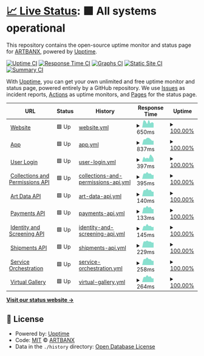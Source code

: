 # [📈 Live Status](https://status.artbanx.io): <!--live status--> **🟩 All systems operational**

This repository contains the open-source uptime monitor and status page for [ARTBANX](https://artbanx.io), powered by [Upptime](https://github.com/upptime/upptime).

[![Uptime CI](https://github.com/artbanx-monitoring/status-page/workflows/Uptime%20CI/badge.svg)](https://github.com/artbanx-monitoring/status-page/actions?query=workflow%3A%22Uptime+CI%22)
[![Response Time CI](https://github.com/artbanx-monitoring/status-page/workflows/Response%20Time%20CI/badge.svg)](https://github.com/artbanx-monitoring/status-page/actions?query=workflow%3A%22Response+Time+CI%22)
[![Graphs CI](https://github.com/artbanx-monitoring/status-page/workflows/Graphs%20CI/badge.svg)](https://github.com/artbanx-monitoring/status-page/actions?query=workflow%3A%22Graphs+CI%22)
[![Static Site CI](https://github.com/artbanx-monitoring/status-page/workflows/Static%20Site%20CI/badge.svg)](https://github.com/artbanx-monitoring/status-page/actions?query=workflow%3A%22Static+Site+CI%22)
[![Summary CI](https://github.com/artbanx-monitoring/status-page/workflows/Summary%20CI/badge.svg)](https://github.com/artbanx-monitoring/status-page/actions?query=workflow%3A%22Summary+CI%22)

With [Upptime](https://upptime.js.org), you can get your own unlimited and free uptime monitor and status page, powered entirely by a GitHub repository. We use [Issues](https://github.com/artbanx-monitoring/status-page/issues) as incident reports, [Actions](https://github.com/artbanx-monitoring/status-page/actions) as uptime monitors, and [Pages](https://status.artbanx.io) for the status page.

<!--start: status pages-->
<!-- This summary is generated by Upptime (https://github.com/upptime/upptime) -->
<!-- Do not edit this manually, your changes will be overwritten -->
<!-- prettier-ignore -->
| URL | Status | History | Response Time | Uptime |
| --- | ------ | ------- | ------------- | ------ |
| <img alt="" src="https://icons.duckduckgo.com/ip3/artbanx.io.ico" height="13"> [Website](https://artbanx.io) | 🟩 Up | [website.yml](https://github.com/artbanx-monitoring/status-page/commits/HEAD/history/website.yml) | <details><summary><img alt="Response time graph" src="./graphs/website/response-time-week.png" height="20"> 650ms</summary><br><a href="https://status.artbanx.io/history/website"><img alt="Response time 604" src="https://img.shields.io/endpoint?url=https%3A%2F%2Fraw.githubusercontent.com%2Fartbanx-monitoring%2Fstatus-page%2FHEAD%2Fapi%2Fwebsite%2Fresponse-time.json"></a><br><a href="https://status.artbanx.io/history/website"><img alt="24-hour response time 512" src="https://img.shields.io/endpoint?url=https%3A%2F%2Fraw.githubusercontent.com%2Fartbanx-monitoring%2Fstatus-page%2FHEAD%2Fapi%2Fwebsite%2Fresponse-time-day.json"></a><br><a href="https://status.artbanx.io/history/website"><img alt="7-day response time 650" src="https://img.shields.io/endpoint?url=https%3A%2F%2Fraw.githubusercontent.com%2Fartbanx-monitoring%2Fstatus-page%2FHEAD%2Fapi%2Fwebsite%2Fresponse-time-week.json"></a><br><a href="https://status.artbanx.io/history/website"><img alt="30-day response time 689" src="https://img.shields.io/endpoint?url=https%3A%2F%2Fraw.githubusercontent.com%2Fartbanx-monitoring%2Fstatus-page%2FHEAD%2Fapi%2Fwebsite%2Fresponse-time-month.json"></a><br><a href="https://status.artbanx.io/history/website"><img alt="1-year response time 604" src="https://img.shields.io/endpoint?url=https%3A%2F%2Fraw.githubusercontent.com%2Fartbanx-monitoring%2Fstatus-page%2FHEAD%2Fapi%2Fwebsite%2Fresponse-time-year.json"></a></details> | <details><summary><a href="https://status.artbanx.io/history/website">100.00%</a></summary><a href="https://status.artbanx.io/history/website"><img alt="All-time uptime 100.00%" src="https://img.shields.io/endpoint?url=https%3A%2F%2Fraw.githubusercontent.com%2Fartbanx-monitoring%2Fstatus-page%2FHEAD%2Fapi%2Fwebsite%2Fuptime.json"></a><br><a href="https://status.artbanx.io/history/website"><img alt="24-hour uptime 100.00%" src="https://img.shields.io/endpoint?url=https%3A%2F%2Fraw.githubusercontent.com%2Fartbanx-monitoring%2Fstatus-page%2FHEAD%2Fapi%2Fwebsite%2Fuptime-day.json"></a><br><a href="https://status.artbanx.io/history/website"><img alt="7-day uptime 100.00%" src="https://img.shields.io/endpoint?url=https%3A%2F%2Fraw.githubusercontent.com%2Fartbanx-monitoring%2Fstatus-page%2FHEAD%2Fapi%2Fwebsite%2Fuptime-week.json"></a><br><a href="https://status.artbanx.io/history/website"><img alt="30-day uptime 100.00%" src="https://img.shields.io/endpoint?url=https%3A%2F%2Fraw.githubusercontent.com%2Fartbanx-monitoring%2Fstatus-page%2FHEAD%2Fapi%2Fwebsite%2Fuptime-month.json"></a><br><a href="https://status.artbanx.io/history/website"><img alt="1-year uptime 100.00%" src="https://img.shields.io/endpoint?url=https%3A%2F%2Fraw.githubusercontent.com%2Fartbanx-monitoring%2Fstatus-page%2FHEAD%2Fapi%2Fwebsite%2Fuptime-year.json"></a></details>
| <img alt="" src="https://icons.duckduckgo.com/ip3/app.artbanx.io.ico" height="13"> [App](https://app.artbanx.io) | 🟩 Up | [app.yml](https://github.com/artbanx-monitoring/status-page/commits/HEAD/history/app.yml) | <details><summary><img alt="Response time graph" src="./graphs/app/response-time-week.png" height="20"> 837ms</summary><br><a href="https://status.artbanx.io/history/app"><img alt="Response time 909" src="https://img.shields.io/endpoint?url=https%3A%2F%2Fraw.githubusercontent.com%2Fartbanx-monitoring%2Fstatus-page%2FHEAD%2Fapi%2Fapp%2Fresponse-time.json"></a><br><a href="https://status.artbanx.io/history/app"><img alt="24-hour response time 614" src="https://img.shields.io/endpoint?url=https%3A%2F%2Fraw.githubusercontent.com%2Fartbanx-monitoring%2Fstatus-page%2FHEAD%2Fapi%2Fapp%2Fresponse-time-day.json"></a><br><a href="https://status.artbanx.io/history/app"><img alt="7-day response time 837" src="https://img.shields.io/endpoint?url=https%3A%2F%2Fraw.githubusercontent.com%2Fartbanx-monitoring%2Fstatus-page%2FHEAD%2Fapi%2Fapp%2Fresponse-time-week.json"></a><br><a href="https://status.artbanx.io/history/app"><img alt="30-day response time 910" src="https://img.shields.io/endpoint?url=https%3A%2F%2Fraw.githubusercontent.com%2Fartbanx-monitoring%2Fstatus-page%2FHEAD%2Fapi%2Fapp%2Fresponse-time-month.json"></a><br><a href="https://status.artbanx.io/history/app"><img alt="1-year response time 909" src="https://img.shields.io/endpoint?url=https%3A%2F%2Fraw.githubusercontent.com%2Fartbanx-monitoring%2Fstatus-page%2FHEAD%2Fapi%2Fapp%2Fresponse-time-year.json"></a></details> | <details><summary><a href="https://status.artbanx.io/history/app">100.00%</a></summary><a href="https://status.artbanx.io/history/app"><img alt="All-time uptime 100.00%" src="https://img.shields.io/endpoint?url=https%3A%2F%2Fraw.githubusercontent.com%2Fartbanx-monitoring%2Fstatus-page%2FHEAD%2Fapi%2Fapp%2Fuptime.json"></a><br><a href="https://status.artbanx.io/history/app"><img alt="24-hour uptime 100.00%" src="https://img.shields.io/endpoint?url=https%3A%2F%2Fraw.githubusercontent.com%2Fartbanx-monitoring%2Fstatus-page%2FHEAD%2Fapi%2Fapp%2Fuptime-day.json"></a><br><a href="https://status.artbanx.io/history/app"><img alt="7-day uptime 100.00%" src="https://img.shields.io/endpoint?url=https%3A%2F%2Fraw.githubusercontent.com%2Fartbanx-monitoring%2Fstatus-page%2FHEAD%2Fapi%2Fapp%2Fuptime-week.json"></a><br><a href="https://status.artbanx.io/history/app"><img alt="30-day uptime 100.00%" src="https://img.shields.io/endpoint?url=https%3A%2F%2Fraw.githubusercontent.com%2Fartbanx-monitoring%2Fstatus-page%2FHEAD%2Fapi%2Fapp%2Fuptime-month.json"></a><br><a href="https://status.artbanx.io/history/app"><img alt="1-year uptime 100.00%" src="https://img.shields.io/endpoint?url=https%3A%2F%2Fraw.githubusercontent.com%2Fartbanx-monitoring%2Fstatus-page%2FHEAD%2Fapi%2Fapp%2Fuptime-year.json"></a></details>
| <img alt="" src="https://icons.duckduckgo.com/ip3/app.artbanx.io.ico" height="13"> [User Login](https://app.artbanx.io/auth/rest/public/authentication/password/check) | 🟩 Up | [user-login.yml](https://github.com/artbanx-monitoring/status-page/commits/HEAD/history/user-login.yml) | <details><summary><img alt="Response time graph" src="./graphs/user-login/response-time-week.png" height="20"> 397ms</summary><br><a href="https://status.artbanx.io/history/user-login"><img alt="Response time 289" src="https://img.shields.io/endpoint?url=https%3A%2F%2Fraw.githubusercontent.com%2Fartbanx-monitoring%2Fstatus-page%2FHEAD%2Fapi%2Fuser-login%2Fresponse-time.json"></a><br><a href="https://status.artbanx.io/history/user-login"><img alt="24-hour response time 261" src="https://img.shields.io/endpoint?url=https%3A%2F%2Fraw.githubusercontent.com%2Fartbanx-monitoring%2Fstatus-page%2FHEAD%2Fapi%2Fuser-login%2Fresponse-time-day.json"></a><br><a href="https://status.artbanx.io/history/user-login"><img alt="7-day response time 397" src="https://img.shields.io/endpoint?url=https%3A%2F%2Fraw.githubusercontent.com%2Fartbanx-monitoring%2Fstatus-page%2FHEAD%2Fapi%2Fuser-login%2Fresponse-time-week.json"></a><br><a href="https://status.artbanx.io/history/user-login"><img alt="30-day response time 333" src="https://img.shields.io/endpoint?url=https%3A%2F%2Fraw.githubusercontent.com%2Fartbanx-monitoring%2Fstatus-page%2FHEAD%2Fapi%2Fuser-login%2Fresponse-time-month.json"></a><br><a href="https://status.artbanx.io/history/user-login"><img alt="1-year response time 289" src="https://img.shields.io/endpoint?url=https%3A%2F%2Fraw.githubusercontent.com%2Fartbanx-monitoring%2Fstatus-page%2FHEAD%2Fapi%2Fuser-login%2Fresponse-time-year.json"></a></details> | <details><summary><a href="https://status.artbanx.io/history/user-login">100.00%</a></summary><a href="https://status.artbanx.io/history/user-login"><img alt="All-time uptime 100.00%" src="https://img.shields.io/endpoint?url=https%3A%2F%2Fraw.githubusercontent.com%2Fartbanx-monitoring%2Fstatus-page%2FHEAD%2Fapi%2Fuser-login%2Fuptime.json"></a><br><a href="https://status.artbanx.io/history/user-login"><img alt="24-hour uptime 100.00%" src="https://img.shields.io/endpoint?url=https%3A%2F%2Fraw.githubusercontent.com%2Fartbanx-monitoring%2Fstatus-page%2FHEAD%2Fapi%2Fuser-login%2Fuptime-day.json"></a><br><a href="https://status.artbanx.io/history/user-login"><img alt="7-day uptime 100.00%" src="https://img.shields.io/endpoint?url=https%3A%2F%2Fraw.githubusercontent.com%2Fartbanx-monitoring%2Fstatus-page%2FHEAD%2Fapi%2Fuser-login%2Fuptime-week.json"></a><br><a href="https://status.artbanx.io/history/user-login"><img alt="30-day uptime 100.00%" src="https://img.shields.io/endpoint?url=https%3A%2F%2Fraw.githubusercontent.com%2Fartbanx-monitoring%2Fstatus-page%2FHEAD%2Fapi%2Fuser-login%2Fuptime-month.json"></a><br><a href="https://status.artbanx.io/history/user-login"><img alt="1-year uptime 100.00%" src="https://img.shields.io/endpoint?url=https%3A%2F%2Fraw.githubusercontent.com%2Fartbanx-monitoring%2Fstatus-page%2FHEAD%2Fapi%2Fuser-login%2Fuptime-year.json"></a></details>
| <img alt="" src="https://icons.duckduckgo.com/ip3/app.artbanx.io.ico" height="13"> [Collections and Permissions API](https://app.artbanx.io/health/front-api/) | 🟩 Up | [collections-and-permissions-api.yml](https://github.com/artbanx-monitoring/status-page/commits/HEAD/history/collections-and-permissions-api.yml) | <details><summary><img alt="Response time graph" src="./graphs/collections-and-permissions-api/response-time-week.png" height="20"> 395ms</summary><br><a href="https://status.artbanx.io/history/collections-and-permissions-api"><img alt="Response time 399" src="https://img.shields.io/endpoint?url=https%3A%2F%2Fraw.githubusercontent.com%2Fartbanx-monitoring%2Fstatus-page%2FHEAD%2Fapi%2Fcollections-and-permissions-api%2Fresponse-time.json"></a><br><a href="https://status.artbanx.io/history/collections-and-permissions-api"><img alt="24-hour response time 310" src="https://img.shields.io/endpoint?url=https%3A%2F%2Fraw.githubusercontent.com%2Fartbanx-monitoring%2Fstatus-page%2FHEAD%2Fapi%2Fcollections-and-permissions-api%2Fresponse-time-day.json"></a><br><a href="https://status.artbanx.io/history/collections-and-permissions-api"><img alt="7-day response time 395" src="https://img.shields.io/endpoint?url=https%3A%2F%2Fraw.githubusercontent.com%2Fartbanx-monitoring%2Fstatus-page%2FHEAD%2Fapi%2Fcollections-and-permissions-api%2Fresponse-time-week.json"></a><br><a href="https://status.artbanx.io/history/collections-and-permissions-api"><img alt="30-day response time 494" src="https://img.shields.io/endpoint?url=https%3A%2F%2Fraw.githubusercontent.com%2Fartbanx-monitoring%2Fstatus-page%2FHEAD%2Fapi%2Fcollections-and-permissions-api%2Fresponse-time-month.json"></a><br><a href="https://status.artbanx.io/history/collections-and-permissions-api"><img alt="1-year response time 399" src="https://img.shields.io/endpoint?url=https%3A%2F%2Fraw.githubusercontent.com%2Fartbanx-monitoring%2Fstatus-page%2FHEAD%2Fapi%2Fcollections-and-permissions-api%2Fresponse-time-year.json"></a></details> | <details><summary><a href="https://status.artbanx.io/history/collections-and-permissions-api">100.00%</a></summary><a href="https://status.artbanx.io/history/collections-and-permissions-api"><img alt="All-time uptime 99.91%" src="https://img.shields.io/endpoint?url=https%3A%2F%2Fraw.githubusercontent.com%2Fartbanx-monitoring%2Fstatus-page%2FHEAD%2Fapi%2Fcollections-and-permissions-api%2Fuptime.json"></a><br><a href="https://status.artbanx.io/history/collections-and-permissions-api"><img alt="24-hour uptime 100.00%" src="https://img.shields.io/endpoint?url=https%3A%2F%2Fraw.githubusercontent.com%2Fartbanx-monitoring%2Fstatus-page%2FHEAD%2Fapi%2Fcollections-and-permissions-api%2Fuptime-day.json"></a><br><a href="https://status.artbanx.io/history/collections-and-permissions-api"><img alt="7-day uptime 100.00%" src="https://img.shields.io/endpoint?url=https%3A%2F%2Fraw.githubusercontent.com%2Fartbanx-monitoring%2Fstatus-page%2FHEAD%2Fapi%2Fcollections-and-permissions-api%2Fuptime-week.json"></a><br><a href="https://status.artbanx.io/history/collections-and-permissions-api"><img alt="30-day uptime 100.00%" src="https://img.shields.io/endpoint?url=https%3A%2F%2Fraw.githubusercontent.com%2Fartbanx-monitoring%2Fstatus-page%2FHEAD%2Fapi%2Fcollections-and-permissions-api%2Fuptime-month.json"></a><br><a href="https://status.artbanx.io/history/collections-and-permissions-api"><img alt="1-year uptime 99.91%" src="https://img.shields.io/endpoint?url=https%3A%2F%2Fraw.githubusercontent.com%2Fartbanx-monitoring%2Fstatus-page%2FHEAD%2Fapi%2Fcollections-and-permissions-api%2Fuptime-year.json"></a></details>
| <img alt="" src="https://icons.duckduckgo.com/ip3/app.artbanx.io.ico" height="13"> [Art Data API](https://app.artbanx.io/health/art-data-api/) | 🟩 Up | [art-data-api.yml](https://github.com/artbanx-monitoring/status-page/commits/HEAD/history/art-data-api.yml) | <details><summary><img alt="Response time graph" src="./graphs/art-data-api/response-time-week.png" height="20"> 140ms</summary><br><a href="https://status.artbanx.io/history/art-data-api"><img alt="Response time 137" src="https://img.shields.io/endpoint?url=https%3A%2F%2Fraw.githubusercontent.com%2Fartbanx-monitoring%2Fstatus-page%2FHEAD%2Fapi%2Fart-data-api%2Fresponse-time.json"></a><br><a href="https://status.artbanx.io/history/art-data-api"><img alt="24-hour response time 106" src="https://img.shields.io/endpoint?url=https%3A%2F%2Fraw.githubusercontent.com%2Fartbanx-monitoring%2Fstatus-page%2FHEAD%2Fapi%2Fart-data-api%2Fresponse-time-day.json"></a><br><a href="https://status.artbanx.io/history/art-data-api"><img alt="7-day response time 140" src="https://img.shields.io/endpoint?url=https%3A%2F%2Fraw.githubusercontent.com%2Fartbanx-monitoring%2Fstatus-page%2FHEAD%2Fapi%2Fart-data-api%2Fresponse-time-week.json"></a><br><a href="https://status.artbanx.io/history/art-data-api"><img alt="30-day response time 144" src="https://img.shields.io/endpoint?url=https%3A%2F%2Fraw.githubusercontent.com%2Fartbanx-monitoring%2Fstatus-page%2FHEAD%2Fapi%2Fart-data-api%2Fresponse-time-month.json"></a><br><a href="https://status.artbanx.io/history/art-data-api"><img alt="1-year response time 137" src="https://img.shields.io/endpoint?url=https%3A%2F%2Fraw.githubusercontent.com%2Fartbanx-monitoring%2Fstatus-page%2FHEAD%2Fapi%2Fart-data-api%2Fresponse-time-year.json"></a></details> | <details><summary><a href="https://status.artbanx.io/history/art-data-api">100.00%</a></summary><a href="https://status.artbanx.io/history/art-data-api"><img alt="All-time uptime 99.91%" src="https://img.shields.io/endpoint?url=https%3A%2F%2Fraw.githubusercontent.com%2Fartbanx-monitoring%2Fstatus-page%2FHEAD%2Fapi%2Fart-data-api%2Fuptime.json"></a><br><a href="https://status.artbanx.io/history/art-data-api"><img alt="24-hour uptime 100.00%" src="https://img.shields.io/endpoint?url=https%3A%2F%2Fraw.githubusercontent.com%2Fartbanx-monitoring%2Fstatus-page%2FHEAD%2Fapi%2Fart-data-api%2Fuptime-day.json"></a><br><a href="https://status.artbanx.io/history/art-data-api"><img alt="7-day uptime 100.00%" src="https://img.shields.io/endpoint?url=https%3A%2F%2Fraw.githubusercontent.com%2Fartbanx-monitoring%2Fstatus-page%2FHEAD%2Fapi%2Fart-data-api%2Fuptime-week.json"></a><br><a href="https://status.artbanx.io/history/art-data-api"><img alt="30-day uptime 100.00%" src="https://img.shields.io/endpoint?url=https%3A%2F%2Fraw.githubusercontent.com%2Fartbanx-monitoring%2Fstatus-page%2FHEAD%2Fapi%2Fart-data-api%2Fuptime-month.json"></a><br><a href="https://status.artbanx.io/history/art-data-api"><img alt="1-year uptime 99.91%" src="https://img.shields.io/endpoint?url=https%3A%2F%2Fraw.githubusercontent.com%2Fartbanx-monitoring%2Fstatus-page%2FHEAD%2Fapi%2Fart-data-api%2Fuptime-year.json"></a></details>
| <img alt="" src="https://icons.duckduckgo.com/ip3/app.artbanx.io.ico" height="13"> [Payments API](https://app.artbanx.io/health/payment/) | 🟩 Up | [payments-api.yml](https://github.com/artbanx-monitoring/status-page/commits/HEAD/history/payments-api.yml) | <details><summary><img alt="Response time graph" src="./graphs/payments-api/response-time-week.png" height="20"> 133ms</summary><br><a href="https://status.artbanx.io/history/payments-api"><img alt="Response time 131" src="https://img.shields.io/endpoint?url=https%3A%2F%2Fraw.githubusercontent.com%2Fartbanx-monitoring%2Fstatus-page%2FHEAD%2Fapi%2Fpayments-api%2Fresponse-time.json"></a><br><a href="https://status.artbanx.io/history/payments-api"><img alt="24-hour response time 100" src="https://img.shields.io/endpoint?url=https%3A%2F%2Fraw.githubusercontent.com%2Fartbanx-monitoring%2Fstatus-page%2FHEAD%2Fapi%2Fpayments-api%2Fresponse-time-day.json"></a><br><a href="https://status.artbanx.io/history/payments-api"><img alt="7-day response time 133" src="https://img.shields.io/endpoint?url=https%3A%2F%2Fraw.githubusercontent.com%2Fartbanx-monitoring%2Fstatus-page%2FHEAD%2Fapi%2Fpayments-api%2Fresponse-time-week.json"></a><br><a href="https://status.artbanx.io/history/payments-api"><img alt="30-day response time 135" src="https://img.shields.io/endpoint?url=https%3A%2F%2Fraw.githubusercontent.com%2Fartbanx-monitoring%2Fstatus-page%2FHEAD%2Fapi%2Fpayments-api%2Fresponse-time-month.json"></a><br><a href="https://status.artbanx.io/history/payments-api"><img alt="1-year response time 131" src="https://img.shields.io/endpoint?url=https%3A%2F%2Fraw.githubusercontent.com%2Fartbanx-monitoring%2Fstatus-page%2FHEAD%2Fapi%2Fpayments-api%2Fresponse-time-year.json"></a></details> | <details><summary><a href="https://status.artbanx.io/history/payments-api">100.00%</a></summary><a href="https://status.artbanx.io/history/payments-api"><img alt="All-time uptime 100.00%" src="https://img.shields.io/endpoint?url=https%3A%2F%2Fraw.githubusercontent.com%2Fartbanx-monitoring%2Fstatus-page%2FHEAD%2Fapi%2Fpayments-api%2Fuptime.json"></a><br><a href="https://status.artbanx.io/history/payments-api"><img alt="24-hour uptime 100.00%" src="https://img.shields.io/endpoint?url=https%3A%2F%2Fraw.githubusercontent.com%2Fartbanx-monitoring%2Fstatus-page%2FHEAD%2Fapi%2Fpayments-api%2Fuptime-day.json"></a><br><a href="https://status.artbanx.io/history/payments-api"><img alt="7-day uptime 100.00%" src="https://img.shields.io/endpoint?url=https%3A%2F%2Fraw.githubusercontent.com%2Fartbanx-monitoring%2Fstatus-page%2FHEAD%2Fapi%2Fpayments-api%2Fuptime-week.json"></a><br><a href="https://status.artbanx.io/history/payments-api"><img alt="30-day uptime 100.00%" src="https://img.shields.io/endpoint?url=https%3A%2F%2Fraw.githubusercontent.com%2Fartbanx-monitoring%2Fstatus-page%2FHEAD%2Fapi%2Fpayments-api%2Fuptime-month.json"></a><br><a href="https://status.artbanx.io/history/payments-api"><img alt="1-year uptime 100.00%" src="https://img.shields.io/endpoint?url=https%3A%2F%2Fraw.githubusercontent.com%2Fartbanx-monitoring%2Fstatus-page%2FHEAD%2Fapi%2Fpayments-api%2Fuptime-year.json"></a></details>
| <img alt="" src="https://icons.duckduckgo.com/ip3/app.artbanx.io.ico" height="13"> [Identity and Screening API](https://app.artbanx.io/health/kyc/) | 🟩 Up | [identity-and-screening-api.yml](https://github.com/artbanx-monitoring/status-page/commits/HEAD/history/identity-and-screening-api.yml) | <details><summary><img alt="Response time graph" src="./graphs/identity-and-screening-api/response-time-week.png" height="20"> 145ms</summary><br><a href="https://status.artbanx.io/history/identity-and-screening-api"><img alt="Response time 138" src="https://img.shields.io/endpoint?url=https%3A%2F%2Fraw.githubusercontent.com%2Fartbanx-monitoring%2Fstatus-page%2FHEAD%2Fapi%2Fidentity-and-screening-api%2Fresponse-time.json"></a><br><a href="https://status.artbanx.io/history/identity-and-screening-api"><img alt="24-hour response time 117" src="https://img.shields.io/endpoint?url=https%3A%2F%2Fraw.githubusercontent.com%2Fartbanx-monitoring%2Fstatus-page%2FHEAD%2Fapi%2Fidentity-and-screening-api%2Fresponse-time-day.json"></a><br><a href="https://status.artbanx.io/history/identity-and-screening-api"><img alt="7-day response time 145" src="https://img.shields.io/endpoint?url=https%3A%2F%2Fraw.githubusercontent.com%2Fartbanx-monitoring%2Fstatus-page%2FHEAD%2Fapi%2Fidentity-and-screening-api%2Fresponse-time-week.json"></a><br><a href="https://status.artbanx.io/history/identity-and-screening-api"><img alt="30-day response time 143" src="https://img.shields.io/endpoint?url=https%3A%2F%2Fraw.githubusercontent.com%2Fartbanx-monitoring%2Fstatus-page%2FHEAD%2Fapi%2Fidentity-and-screening-api%2Fresponse-time-month.json"></a><br><a href="https://status.artbanx.io/history/identity-and-screening-api"><img alt="1-year response time 138" src="https://img.shields.io/endpoint?url=https%3A%2F%2Fraw.githubusercontent.com%2Fartbanx-monitoring%2Fstatus-page%2FHEAD%2Fapi%2Fidentity-and-screening-api%2Fresponse-time-year.json"></a></details> | <details><summary><a href="https://status.artbanx.io/history/identity-and-screening-api">100.00%</a></summary><a href="https://status.artbanx.io/history/identity-and-screening-api"><img alt="All-time uptime 100.00%" src="https://img.shields.io/endpoint?url=https%3A%2F%2Fraw.githubusercontent.com%2Fartbanx-monitoring%2Fstatus-page%2FHEAD%2Fapi%2Fidentity-and-screening-api%2Fuptime.json"></a><br><a href="https://status.artbanx.io/history/identity-and-screening-api"><img alt="24-hour uptime 100.00%" src="https://img.shields.io/endpoint?url=https%3A%2F%2Fraw.githubusercontent.com%2Fartbanx-monitoring%2Fstatus-page%2FHEAD%2Fapi%2Fidentity-and-screening-api%2Fuptime-day.json"></a><br><a href="https://status.artbanx.io/history/identity-and-screening-api"><img alt="7-day uptime 100.00%" src="https://img.shields.io/endpoint?url=https%3A%2F%2Fraw.githubusercontent.com%2Fartbanx-monitoring%2Fstatus-page%2FHEAD%2Fapi%2Fidentity-and-screening-api%2Fuptime-week.json"></a><br><a href="https://status.artbanx.io/history/identity-and-screening-api"><img alt="30-day uptime 100.00%" src="https://img.shields.io/endpoint?url=https%3A%2F%2Fraw.githubusercontent.com%2Fartbanx-monitoring%2Fstatus-page%2FHEAD%2Fapi%2Fidentity-and-screening-api%2Fuptime-month.json"></a><br><a href="https://status.artbanx.io/history/identity-and-screening-api"><img alt="1-year uptime 100.00%" src="https://img.shields.io/endpoint?url=https%3A%2F%2Fraw.githubusercontent.com%2Fartbanx-monitoring%2Fstatus-page%2FHEAD%2Fapi%2Fidentity-and-screening-api%2Fuptime-year.json"></a></details>
| <img alt="" src="https://icons.duckduckgo.com/ip3/app.artbanx.io.ico" height="13"> [Shipments API](https://app.artbanx.io/health/shipping/) | 🟩 Up | [shipments-api.yml](https://github.com/artbanx-monitoring/status-page/commits/HEAD/history/shipments-api.yml) | <details><summary><img alt="Response time graph" src="./graphs/shipments-api/response-time-week.png" height="20"> 229ms</summary><br><a href="https://status.artbanx.io/history/shipments-api"><img alt="Response time 228" src="https://img.shields.io/endpoint?url=https%3A%2F%2Fraw.githubusercontent.com%2Fartbanx-monitoring%2Fstatus-page%2FHEAD%2Fapi%2Fshipments-api%2Fresponse-time.json"></a><br><a href="https://status.artbanx.io/history/shipments-api"><img alt="24-hour response time 196" src="https://img.shields.io/endpoint?url=https%3A%2F%2Fraw.githubusercontent.com%2Fartbanx-monitoring%2Fstatus-page%2FHEAD%2Fapi%2Fshipments-api%2Fresponse-time-day.json"></a><br><a href="https://status.artbanx.io/history/shipments-api"><img alt="7-day response time 229" src="https://img.shields.io/endpoint?url=https%3A%2F%2Fraw.githubusercontent.com%2Fartbanx-monitoring%2Fstatus-page%2FHEAD%2Fapi%2Fshipments-api%2Fresponse-time-week.json"></a><br><a href="https://status.artbanx.io/history/shipments-api"><img alt="30-day response time 232" src="https://img.shields.io/endpoint?url=https%3A%2F%2Fraw.githubusercontent.com%2Fartbanx-monitoring%2Fstatus-page%2FHEAD%2Fapi%2Fshipments-api%2Fresponse-time-month.json"></a><br><a href="https://status.artbanx.io/history/shipments-api"><img alt="1-year response time 228" src="https://img.shields.io/endpoint?url=https%3A%2F%2Fraw.githubusercontent.com%2Fartbanx-monitoring%2Fstatus-page%2FHEAD%2Fapi%2Fshipments-api%2Fresponse-time-year.json"></a></details> | <details><summary><a href="https://status.artbanx.io/history/shipments-api">100.00%</a></summary><a href="https://status.artbanx.io/history/shipments-api"><img alt="All-time uptime 100.00%" src="https://img.shields.io/endpoint?url=https%3A%2F%2Fraw.githubusercontent.com%2Fartbanx-monitoring%2Fstatus-page%2FHEAD%2Fapi%2Fshipments-api%2Fuptime.json"></a><br><a href="https://status.artbanx.io/history/shipments-api"><img alt="24-hour uptime 100.00%" src="https://img.shields.io/endpoint?url=https%3A%2F%2Fraw.githubusercontent.com%2Fartbanx-monitoring%2Fstatus-page%2FHEAD%2Fapi%2Fshipments-api%2Fuptime-day.json"></a><br><a href="https://status.artbanx.io/history/shipments-api"><img alt="7-day uptime 100.00%" src="https://img.shields.io/endpoint?url=https%3A%2F%2Fraw.githubusercontent.com%2Fartbanx-monitoring%2Fstatus-page%2FHEAD%2Fapi%2Fshipments-api%2Fuptime-week.json"></a><br><a href="https://status.artbanx.io/history/shipments-api"><img alt="30-day uptime 100.00%" src="https://img.shields.io/endpoint?url=https%3A%2F%2Fraw.githubusercontent.com%2Fartbanx-monitoring%2Fstatus-page%2FHEAD%2Fapi%2Fshipments-api%2Fuptime-month.json"></a><br><a href="https://status.artbanx.io/history/shipments-api"><img alt="1-year uptime 100.00%" src="https://img.shields.io/endpoint?url=https%3A%2F%2Fraw.githubusercontent.com%2Fartbanx-monitoring%2Fstatus-page%2FHEAD%2Fapi%2Fshipments-api%2Fuptime-year.json"></a></details>
| <img alt="" src="https://icons.duckduckgo.com/ip3/app.artbanx.io.ico" height="13"> [Service Orchestration](https://app.artbanx.io/health/offering/) | 🟩 Up | [service-orchestration.yml](https://github.com/artbanx-monitoring/status-page/commits/HEAD/history/service-orchestration.yml) | <details><summary><img alt="Response time graph" src="./graphs/service-orchestration/response-time-week.png" height="20"> 258ms</summary><br><a href="https://status.artbanx.io/history/service-orchestration"><img alt="Response time 250" src="https://img.shields.io/endpoint?url=https%3A%2F%2Fraw.githubusercontent.com%2Fartbanx-monitoring%2Fstatus-page%2FHEAD%2Fapi%2Fservice-orchestration%2Fresponse-time.json"></a><br><a href="https://status.artbanx.io/history/service-orchestration"><img alt="24-hour response time 195" src="https://img.shields.io/endpoint?url=https%3A%2F%2Fraw.githubusercontent.com%2Fartbanx-monitoring%2Fstatus-page%2FHEAD%2Fapi%2Fservice-orchestration%2Fresponse-time-day.json"></a><br><a href="https://status.artbanx.io/history/service-orchestration"><img alt="7-day response time 258" src="https://img.shields.io/endpoint?url=https%3A%2F%2Fraw.githubusercontent.com%2Fartbanx-monitoring%2Fstatus-page%2FHEAD%2Fapi%2Fservice-orchestration%2Fresponse-time-week.json"></a><br><a href="https://status.artbanx.io/history/service-orchestration"><img alt="30-day response time 260" src="https://img.shields.io/endpoint?url=https%3A%2F%2Fraw.githubusercontent.com%2Fartbanx-monitoring%2Fstatus-page%2FHEAD%2Fapi%2Fservice-orchestration%2Fresponse-time-month.json"></a><br><a href="https://status.artbanx.io/history/service-orchestration"><img alt="1-year response time 250" src="https://img.shields.io/endpoint?url=https%3A%2F%2Fraw.githubusercontent.com%2Fartbanx-monitoring%2Fstatus-page%2FHEAD%2Fapi%2Fservice-orchestration%2Fresponse-time-year.json"></a></details> | <details><summary><a href="https://status.artbanx.io/history/service-orchestration">100.00%</a></summary><a href="https://status.artbanx.io/history/service-orchestration"><img alt="All-time uptime 100.00%" src="https://img.shields.io/endpoint?url=https%3A%2F%2Fraw.githubusercontent.com%2Fartbanx-monitoring%2Fstatus-page%2FHEAD%2Fapi%2Fservice-orchestration%2Fuptime.json"></a><br><a href="https://status.artbanx.io/history/service-orchestration"><img alt="24-hour uptime 100.00%" src="https://img.shields.io/endpoint?url=https%3A%2F%2Fraw.githubusercontent.com%2Fartbanx-monitoring%2Fstatus-page%2FHEAD%2Fapi%2Fservice-orchestration%2Fuptime-day.json"></a><br><a href="https://status.artbanx.io/history/service-orchestration"><img alt="7-day uptime 100.00%" src="https://img.shields.io/endpoint?url=https%3A%2F%2Fraw.githubusercontent.com%2Fartbanx-monitoring%2Fstatus-page%2FHEAD%2Fapi%2Fservice-orchestration%2Fuptime-week.json"></a><br><a href="https://status.artbanx.io/history/service-orchestration"><img alt="30-day uptime 100.00%" src="https://img.shields.io/endpoint?url=https%3A%2F%2Fraw.githubusercontent.com%2Fartbanx-monitoring%2Fstatus-page%2FHEAD%2Fapi%2Fservice-orchestration%2Fuptime-month.json"></a><br><a href="https://status.artbanx.io/history/service-orchestration"><img alt="1-year uptime 100.00%" src="https://img.shields.io/endpoint?url=https%3A%2F%2Fraw.githubusercontent.com%2Fartbanx-monitoring%2Fstatus-page%2FHEAD%2Fapi%2Fservice-orchestration%2Fuptime-year.json"></a></details>
| <img alt="" src="https://icons.duckduckgo.com/ip3/app.artbanx.io.ico" height="13"> [Virtual Gallery](https://app.artbanx.io/health/virtual-gallery/) | 🟩 Up | [virtual-gallery.yml](https://github.com/artbanx-monitoring/status-page/commits/HEAD/history/virtual-gallery.yml) | <details><summary><img alt="Response time graph" src="./graphs/virtual-gallery/response-time-week.png" height="20"> 264ms</summary><br><a href="https://status.artbanx.io/history/virtual-gallery"><img alt="Response time 250" src="https://img.shields.io/endpoint?url=https%3A%2F%2Fraw.githubusercontent.com%2Fartbanx-monitoring%2Fstatus-page%2FHEAD%2Fapi%2Fvirtual-gallery%2Fresponse-time.json"></a><br><a href="https://status.artbanx.io/history/virtual-gallery"><img alt="24-hour response time 195" src="https://img.shields.io/endpoint?url=https%3A%2F%2Fraw.githubusercontent.com%2Fartbanx-monitoring%2Fstatus-page%2FHEAD%2Fapi%2Fvirtual-gallery%2Fresponse-time-day.json"></a><br><a href="https://status.artbanx.io/history/virtual-gallery"><img alt="7-day response time 264" src="https://img.shields.io/endpoint?url=https%3A%2F%2Fraw.githubusercontent.com%2Fartbanx-monitoring%2Fstatus-page%2FHEAD%2Fapi%2Fvirtual-gallery%2Fresponse-time-week.json"></a><br><a href="https://status.artbanx.io/history/virtual-gallery"><img alt="30-day response time 260" src="https://img.shields.io/endpoint?url=https%3A%2F%2Fraw.githubusercontent.com%2Fartbanx-monitoring%2Fstatus-page%2FHEAD%2Fapi%2Fvirtual-gallery%2Fresponse-time-month.json"></a><br><a href="https://status.artbanx.io/history/virtual-gallery"><img alt="1-year response time 250" src="https://img.shields.io/endpoint?url=https%3A%2F%2Fraw.githubusercontent.com%2Fartbanx-monitoring%2Fstatus-page%2FHEAD%2Fapi%2Fvirtual-gallery%2Fresponse-time-year.json"></a></details> | <details><summary><a href="https://status.artbanx.io/history/virtual-gallery">100.00%</a></summary><a href="https://status.artbanx.io/history/virtual-gallery"><img alt="All-time uptime 100.00%" src="https://img.shields.io/endpoint?url=https%3A%2F%2Fraw.githubusercontent.com%2Fartbanx-monitoring%2Fstatus-page%2FHEAD%2Fapi%2Fvirtual-gallery%2Fuptime.json"></a><br><a href="https://status.artbanx.io/history/virtual-gallery"><img alt="24-hour uptime 100.00%" src="https://img.shields.io/endpoint?url=https%3A%2F%2Fraw.githubusercontent.com%2Fartbanx-monitoring%2Fstatus-page%2FHEAD%2Fapi%2Fvirtual-gallery%2Fuptime-day.json"></a><br><a href="https://status.artbanx.io/history/virtual-gallery"><img alt="7-day uptime 100.00%" src="https://img.shields.io/endpoint?url=https%3A%2F%2Fraw.githubusercontent.com%2Fartbanx-monitoring%2Fstatus-page%2FHEAD%2Fapi%2Fvirtual-gallery%2Fuptime-week.json"></a><br><a href="https://status.artbanx.io/history/virtual-gallery"><img alt="30-day uptime 100.00%" src="https://img.shields.io/endpoint?url=https%3A%2F%2Fraw.githubusercontent.com%2Fartbanx-monitoring%2Fstatus-page%2FHEAD%2Fapi%2Fvirtual-gallery%2Fuptime-month.json"></a><br><a href="https://status.artbanx.io/history/virtual-gallery"><img alt="1-year uptime 100.00%" src="https://img.shields.io/endpoint?url=https%3A%2F%2Fraw.githubusercontent.com%2Fartbanx-monitoring%2Fstatus-page%2FHEAD%2Fapi%2Fvirtual-gallery%2Fuptime-year.json"></a></details>

<!--end: status pages-->

[**Visit our status website →**](https://status.artbanx.io)

## 📄 License

- Powered by: [Upptime](https://github.com/upptime/upptime)
- Code: [MIT](./LICENSE) © [ARTBANX](https://artbanx.io)
- Data in the `./history` directory: [Open Database License](https://opendatacommons.org/licenses/odbl/1-0/)
